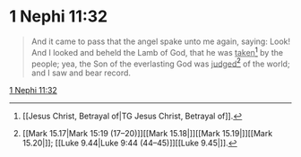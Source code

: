 # 1 Nephi 11:32

> And it came to pass that the angel spake unto me again, saying: Look! And I looked and beheld the Lamb of God, that he was <u>taken</u>[^a] by the people; yea, the Son of the everlasting God was <u>judged</u>[^b] of the world; and I saw and bear record.

[1 Nephi 11:32](https://www.churchofjesuschrist.org/study/scriptures/bofm/1-ne/11?lang=eng&id=p32#p32)


[^a]: [[Jesus Christ, Betrayal of|TG Jesus Christ, Betrayal of]].  
[^b]: [[Mark 15.17|Mark 15:19 (17–20)]][[Mark 15.18|]][[Mark 15.19|]][[Mark 15.20|]]; [[Luke 9.44|Luke 9:44 (44–45)]][[Luke 9.45|]].  
